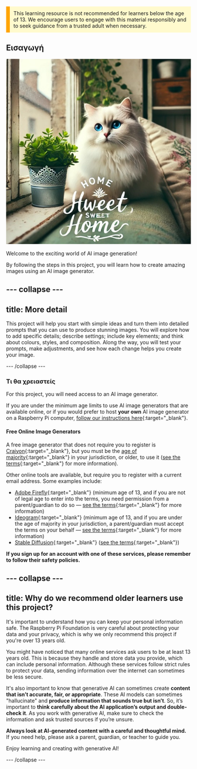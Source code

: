 <p style='border-left: solid; border-width:10px; border-color: #FFA500; background-color: #FFFACD; padding: 10px;'>
This learning resource is not recommended for learners below the age of 13. We encourage users to engage with this material responsibly and to seek guidance from a trusted adult when necessary.
</p>

## Εισαγωγή

![A fluffy white cat with striking blue eyes and a pink nose sits across a windowsill and the back of a sofa, next to a potted plant in a decorative metal container. The windowsill is part of a cozy interior, with a floral cushion, a trailing green plant, and shelves. Through the window, a building is visible. In the foreground of the image, there is text that reads "HOME Hweet SWEET Home" in an elegant style, with some decoration.](images/prompt8.jpg)

Welcome to the exciting world of AI image generation!

By following the steps in this project, you will learn how to create amazing images using an AI image generator.

## --- collapse ---

## title: More detail

This project will help you start with simple ideas and turn them into detailed prompts that you can use to produce stunning images. You will explore how to add specific details; describe settings; include key elements; and think about colours, styles, and composition. Along the way, you will test your prompts, make adjustments, and see how each change helps you create your image.

\--- /collapse ---

### Τι θα χρειαστείς

For this project, you will need access to an AI image generator.

If you are under the minimum age limits to use AI image generators that are available online, or if you would prefer to host **your own** AI image generator on a Raspberry Pi computer, [follow our instructions here](https://projects.raspberrypi.org/en/projects/ai-images-on-pi){:target="_blank"}.

#### Free Online Image Generators

A free image generator that does not require you to register is [Craiyon](https://www.craiyon.com){:target="_blank"}, but you must be the [age of majority](https://en.wikipedia.org/wiki/Age_of_majority){:target="_blank"} in your jurisdiction, or older, to use it ([see the terms](https://www.craiyon.com/terms){:target="_blank"} for more information).

Other online tools are available, but require you to register with a current email address. Some examples include:

- [Adobe Firefly](https://firefly.adobe.com/){:target="_blank"} (minimum age of 13, and if you are not of legal age to enter into the terms, you need permission from a parent/guardian to do so — [see the terms](https://www.adobe.com/uk/legal/terms.html){:target="_blank"} for more information)
- [Ideogram](https://www.ideogram.ai){:target="_blank"} (minimum age of 13, and if you are under the age of majority in your jurisdiction, a parent/guardian must accept the terms on your behalf — [see the terms](https://ideogram.ai/legal/tos){:target="_blank"} for more information)
- [Stable Diffusion](https://stablediffusionweb.com/){:target="_blank"} ([see the terms](https://stablediffusionweb.com/terms-and-conditions){:target="_blank"})

**If you sign up for an account with one of these services, please remember to follow their safety policies.**

## --- collapse ---

## title:  Why do we recommend older learners use this project?

It's important to understand how you can keep your personal information safe. The Raspberry Pi Foundation is very careful about protecting your data and your privacy, which is why we only recommend this project if you're over 13 years old.

You might have noticed that many online services ask users to be at least 13 years old. This is because they handle and store data you provide, which can include personal information. Although these services follow strict rules to protect your data, sending information over the internet can sometimes be less secure.

It's also important to know that generative AI can sometimes create **content that isn’t accurate, fair, or appropriate**. These AI models can sometimes "hallucinate" and **produce information that sounds true but isn’t**. So, it’s important to **think carefully about the AI application’s output and double-check it**. As you work with generative AI, make sure to check the information and ask trusted sources if you’re unsure.

**Always look at AI-generated content with a careful and thoughtful mind.** If you need help, please ask a parent, guardian, or teacher to guide you.

Enjoy learning and creating with generative AI!

\--- /collapse ---
